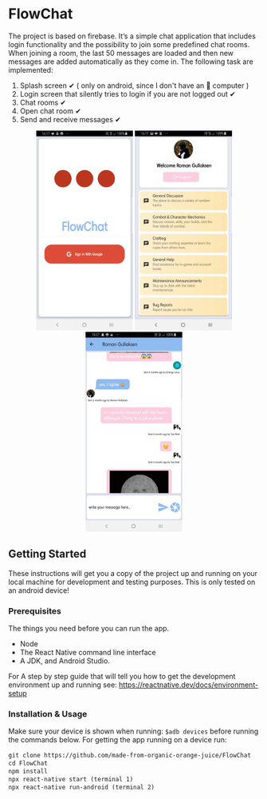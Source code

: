# FlowChat

The project is based on firebase. It’s a simple chat application that includes login
functionality and the possibility to join some predefined chat
rooms. When joining a room, the last 50 messages are loaded
and then new messages are added automatically as they come in.
The following task are implemented:

1. Splash screen ✔ ( only on android, since I don't have an 🍏 computer )
2. Login screen that silently tries to login if you are not logged out ✔
3. Chat rooms ✔
4. Open chat room ✔
5. Send and receive messages ✔

<p align="center">
<img  src="Screenshots/Screenshot_20211026-161717_FlowChat.jpg" height="400">
<img src="Screenshots/Screenshot_20211026-161754_FlowChat.jpg" height="400">
<img src="Screenshots/Screenshot_20211026-183706_FlowChat.jpg" height="400">
</p>

## Getting Started

These instructions will get you a copy of the project up and running on your local machine for development and testing purposes.
This is only tested on an android device!

### Prerequisites

The things you need before you can run the app.

- Node
- The React Native command line interface
- A JDK, and Android Studio.

For A step by step guide that will tell you how to get the development environment up and running see:
<https://reactnative.dev/docs/environment-setup>

### Installation & Usage

Make sure your device is shown when running: `$adb devices` before running the commands below.
For getting the app running on a device run:

```
git clone https://github.com/made-from-organic-orange-juice/FlowChat
cd FlowChat
npm install
npx react-native start (terminal 1)
npx react-native run-android (terminal 2)
```
